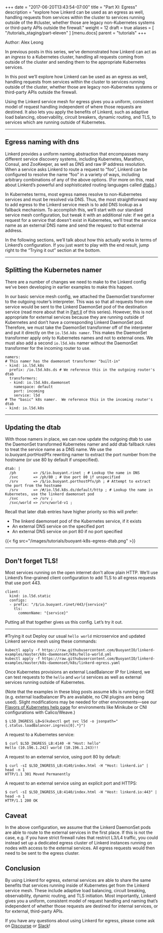 +++
date = "2017-06-20T13:43:54-07:00"
title = "Part XI: Egress"
description = "explore how Linkerd can be used as an egress as well, handling requests from services within the cluster to services running outside of the #cluster, whether those are legacy non-Kubernetes systems or third-party APIs outside the firewall."
weight = 12
draft = true
aliases = [
  "/tutorials_staging/part-eleven"
]
[menu.docs]
  parent = "tutorials"
+++

Author: Alex Leong

In previous posts in this series, we’ve demonstrated how Linkerd can act as an _ingress_ to a Kubernetes cluster, handling all requests coming from outside of the cluster and sending them to the appropriate Kubernetes services.

In this post we’ll explore how Linkerd can be used as an egress as well, handling requests from services within the cluster to services running outside of the cluster, whether those are legacy non-Kubernetes systems or third-party APIs outside the firewall.

Using the Linkerd service mesh for egress gives you a uniform, consistent model of request handling independent of where those requests are destined. It also lets you apply the benefits of Linkerd, such as adaptive load balancing, observability, circuit breakers, dynamic routing, and TLS, to services which are running outside of Kubernetes.

---

## Egress naming with dns
Linkerd provides a uniform naming abstraction that encompasses many different service discovery systems, including Kubernetes, Marathon, Consul, and ZooKeeper, as well as DNS and raw IP address resolution. When a service asks Linkerd to route a request to “foo”, Linkerd can be configured to resolve the name “foo” in a variety of ways, including arbitrary combinations of any of the above options. (For more on this, read about Linkerd’s powerful and sophisticated routing languages called [dtabs](https://linkerd.io/in-depth/dtabs/).)

In Kubernetes terms, most egress names resolve to non-Kubernetes services and must be resolved via DNS. Thus, the most straightforward way to add egress to the Linkerd service mesh is to add DNS lookup as a fallback mechanism. To accomplish this, we’ll start with our standard service mesh configuration, but tweak it with an additional rule: if we get a request for a service that doesn’t exist in Kubernetes, we’ll treat the service name as an external DNS name and send the request to that external address.

In the following sections, we’ll talk about how this actually works in terms of Linkerd’s configuration. If you just want to play with the end result, jump right to the “Trying it out” section at the bottom.

---

## Splitting the Kubernetes namer
There are a number of changes we need to make to the Linkerd config we’ve been developing in earlier examples to make this happen.

In our basic service mesh config, we attached the DaemonSet transformer to the outgoing router’s interpreter. This was so that all requests from one service would be sent to the Linkerd DaemonSet pod of the destination service (read more about that in [Part II](/tutorials/part-two) of this series). However, this is not appropriate for external services because they are running outside of Kubernetes and don’t have a corresponding Linkerd DaemonSet pod. Therefore, we must take the DaemonSet transformer off of the interpreter and put it directly on the `io.l5d.k8s namer`. This makes the DaemonSet transformer apply only to Kubernetes names and not to external ones. We must also add a second `io.l5d.k8s` namer without the DaemonSet transformer for the incoming router to use.

```
namers:
# This namer has the daemonset transformer "built-in"
- kind: io.l5d.k8s
  prefix: /io.l5d.k8s.ds # We reference this in the outgoing router's dtab
  transformers:
  - kind: io.l5d.k8s.daemonset
    namespace: default
    port: incoming
    service: l5d
# The "basic" k8s namer.  We reference this in the incoming router's dtab
- kind: io.l5d.k8s
```

---

## Updating the dtab
With those namers in place, we can now update the outgoing dtab to use the DaemonSet transformed Kubernetes namer and add dtab fallback rules to treat the service name as a DNS name. We use the io.buoyant.portHostPfx rewriting namer to extract the port number from the hostname (or use 80 by default if unspecified).

```
dtab: |
  /ph        => /$/io.buoyant.rinet ; # Lookup the name in DNS
  /svc       => /ph/80 ; # Use port 80 if unspecified
  /srv       => /$/io.buoyant.porthostPfx/ph ; # Attempt to extract the port from the hostname
  /srv       => /#/io.l5d.k8s.ds/default/http ; # Lookup the name in Kubernetes, use the linkerd daemonset pod
  /svc       => /srv ;
  /svc/world => /srv/world-v1 ;
```

Recall that later dtab entries have higher priority so this will prefer:

- The linkerd daemonset pod of the Kubernetes service, if it exists
- An external DNS service on the specified port
- An external DNS service on port 80 if no port specified

{{< fig src="/images/tutorials/buoyant-k8s-egress-dtab.png" >}}

---

## Don't forget TLS!
Most services running on the open internet don’t allow plain HTTP. We’ll use Linkerd’s fine-grained client configuration to add TLS to all egress requests that use port 443.

```
client:
  kind: io.l5d.static
  configs:
  - prefix: "/$/io.buoyant.rinet/443/{service}"
    tls:
      commonName: "{service}"
```

Putting all that together gives us this config. Let’s try it out.

---

#Trying it out
Deploy our usual `hello world` microservice and updated Linkerd service mesh using these commands:

```
kubectl apply -f https://raw.githubusercontent.com/BuoyantIO/linkerd-examples/master/k8s-daemonset/k8s/hello-world.yml
kubectl apply -f https://raw.githubusercontent.com/BuoyantIO/linkerd-examples/master/k8s-daemonset/k8s/linkerd-egress.yaml
```

Once Kubernetes provisions an external LoadBalancer IP for Linkerd, we can test requests to the `hello` and `world` services as well as external services running outside of Kubernetes.

(Note that the examples in these blog posts assume k8s is running on GKE (e.g. external loadbalancer IPs are available, no CNI plugins are being used). Slight modifications may be needed for other environments—see our [Flavors of Kubernetes help page](https://discourse.linkerd.io/t/flavors-of-kubernetes/53) for environments like Minikube or CNI configurations with Calico/Weave.)

```
$ L5D_INGRESS_LB=$(kubectl get svc l5d -o jsonpath="{.status.loadBalancer.ingress[0].*}")
```
A request to a Kubernetes service:

```
$ curl $L5D_INGRESS_LB:4140 -H "Host: hello"
Hello (10.196.1.242) world (10.196.1.243)!!
```

A request to an external service, using port 80 by default:
```
$ curl -sI $L5D_INGRESS_LB:4140/index.html -H "Host: linkerd.io" | head -n 1
HTTP/1.1 301 Moved Permanently
```

A request to an external service using an explicit port and HTTPS:
```
$ curl -sI $L5D_INGRESS_LB:4140/index.html -H "Host: linkerd.io:443" | head -n 1
HTTP/1.1 200 OK
```

## Caveat
In the above configuration, we assume that the Linkerd DaemonSet pods are able to route to the external services in the first place. If this is not the case, e.g. if you have strict firewall rules that restrict L3/L4 traffic, you could instead set up a dedicated egress cluster of Linkerd instances running on nodes with access to the external services. All egress requests would then need to be sent to the egress cluster.

## Conclusion
By using Linkerd for egress, external services are able to share the same benefits that services running inside of Kubernetes get from the Linkerd service mesh. These include adaptive load balancing, circuit breaking, observability, dynamic routing, and TLS initiation. Most importantly, Linkerd gives you a uniform, consistent model of request handling and naming that’s independent of whether those requests are destined for internal services, or for external, third-party APIs.

If you have any questions about using Linkerd for egress, please come ask on [Discourse](https://discourse.linkerd.io/) or [Slack](https://slack.linkerd.io/)!
